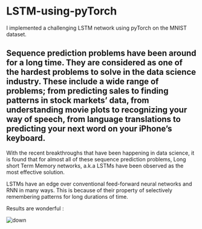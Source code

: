 # LSTM-using-pyTorch

I implemented a challenging LSTM network using pyTorch on the MNIST dataset.

## Sequence prediction problems have been around for a long time. They are considered as one of the hardest problems to solve in the data science industry. These include a wide range of problems; from predicting sales to finding patterns in stock markets’ data, from understanding movie plots to recognizing your way of speech, from language translations to predicting your next word on your iPhone’s keyboard.

With the recent breakthroughs that have been happening in data science, it is found that for almost all of these sequence prediction problems, Long short Term Memory networks, a.k.a LSTMs have been observed as the most effective solution.

LSTMs have an edge over conventional feed-forward neural networks and RNN in many ways. This is because of their property of selectively remembering patterns for long durations of time. 

Results are wonderful :

![down](https://image.ibb.co/gMpuv7/Screen_Shot_2018_03_09_at_2_16_31_PM.png)

